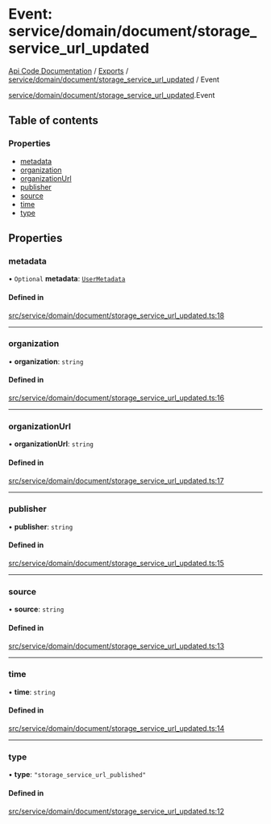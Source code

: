 # Event: service/domain/document/storage_service_url_updated
[Api Code Documentation](../README.md) / [Exports](../modules.md) / [service/domain/document/storage\_service\_url\_updated](../modules/service_domain_document_storage_service_url_updated.md) / Event

[service/domain/document/storage\_service\_url\_updated](../modules/service_domain_document_storage_service_url_updated.md).Event

## Table of contents

### Properties

- [metadata](service_domain_document_storage_service_url_updated.Event.md#metadata)
- [organization](service_domain_document_storage_service_url_updated.Event.md#organization)
- [organizationUrl](service_domain_document_storage_service_url_updated.Event.md#organizationurl)
- [publisher](service_domain_document_storage_service_url_updated.Event.md#publisher)
- [source](service_domain_document_storage_service_url_updated.Event.md#source)
- [time](service_domain_document_storage_service_url_updated.Event.md#time)
- [type](service_domain_document_storage_service_url_updated.Event.md#type)

## Properties

### metadata

• `Optional` **metadata**: [`UserMetadata`](../modules/service_domain_metadata.md#usermetadata)

#### Defined in

[src/service/domain/document/storage_service_url_updated.ts:18](https://github.com/openkfw/TruBudget/blob/c993c60c/api/src/service/domain/document/storage_service_url_updated.ts#L18)

___

### organization

• **organization**: `string`

#### Defined in

[src/service/domain/document/storage_service_url_updated.ts:16](https://github.com/openkfw/TruBudget/blob/c993c60c/api/src/service/domain/document/storage_service_url_updated.ts#L16)

___

### organizationUrl

• **organizationUrl**: `string`

#### Defined in

[src/service/domain/document/storage_service_url_updated.ts:17](https://github.com/openkfw/TruBudget/blob/c993c60c/api/src/service/domain/document/storage_service_url_updated.ts#L17)

___

### publisher

• **publisher**: `string`

#### Defined in

[src/service/domain/document/storage_service_url_updated.ts:15](https://github.com/openkfw/TruBudget/blob/c993c60c/api/src/service/domain/document/storage_service_url_updated.ts#L15)

___

### source

• **source**: `string`

#### Defined in

[src/service/domain/document/storage_service_url_updated.ts:13](https://github.com/openkfw/TruBudget/blob/c993c60c/api/src/service/domain/document/storage_service_url_updated.ts#L13)

___

### time

• **time**: `string`

#### Defined in

[src/service/domain/document/storage_service_url_updated.ts:14](https://github.com/openkfw/TruBudget/blob/c993c60c/api/src/service/domain/document/storage_service_url_updated.ts#L14)

___

### type

• **type**: ``"storage_service_url_published"``

#### Defined in

[src/service/domain/document/storage_service_url_updated.ts:12](https://github.com/openkfw/TruBudget/blob/c993c60c/api/src/service/domain/document/storage_service_url_updated.ts#L12)
